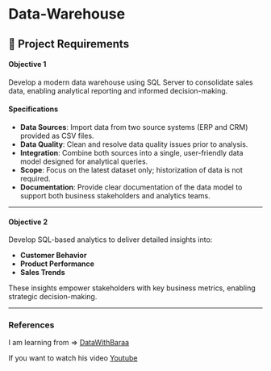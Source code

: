 # Data-Warehouse


## 🚀 Project Requirements

#### Objective 1
Develop a modern data warehouse using SQL Server to consolidate sales data, enabling analytical reporting and informed decision-making.

#### Specifications
- **Data Sources**: Import data from two source systems (ERP and CRM) provided as CSV files.
- **Data Quality**: Clean and resolve data quality issues prior to analysis.
- **Integration**: Combine both sources into a single, user-friendly data model designed for analytical queries.
- **Scope**: Focus on the latest dataset only; historization of data is not required.
- **Documentation**: Provide clear documentation of the data model to support both business stakeholders and analytics teams.

---

#### Objective 2
Develop SQL-based analytics to deliver detailed insights into:
- **Customer Behavior**
- **Product Performance**
- **Sales Trends**

These insights empower stakeholders with key business metrics, enabling strategic decision-making. 

---
### References

I am learning from => [DataWithBaraa][project-def]

If you want to watch his video [Youtube][youtube-def]


[youtube-def]: https://www.youtube.com/watch?v=9GVqKuTVANE&ab_channel=DatawithBaraa
[project-def]: https://github.com/DataWithBaraa/sql-data-warehouse-project